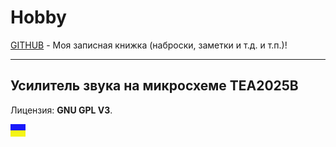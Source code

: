 # Hobby
[GITHUB](https://github.com) - Моя записная книжка (наброски, заметки и т.д. и т.п.)!

<hr>

## Усилитель звука на микросхеме TEA2025B

Лицензия: **GNU GPL V3**.

![](https://github.com/drilnet/electronics/blob/master/UA.png)
